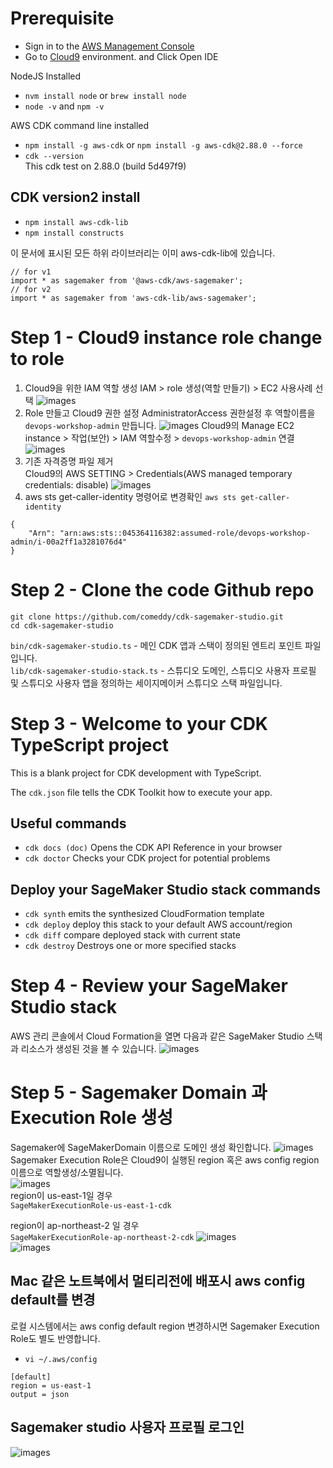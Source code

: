 # Prerequisite

* Sign in to the [AWS Management Console](https://console.aws.amazon.com/)
* Go to [Cloud9](https://console.aws.amazon.com/cloud9/) environment. and Click Open IDE

NodeJS Installed
* `nvm install node` or `brew install node`
* `node -v` and `npm -v`

AWS CDK command line installed
* `npm install -g aws-cdk` or `npm install -g aws-cdk@2.88.0 --force`
* `cdk --version`<br>
  This cdk test on 2.88.0 (build 5d497f9)

## CDK version2 install
* `npm install aws-cdk-lib`
* `npm install constructs`
  
이 문서에 표시된 모든 하위 라이브러리는 이미 aws-cdk-lib에 있습니다.
```
// for v1
import * as sagemaker from '@aws-cdk/aws-sagemaker';
// for v2
import * as sagemaker from 'aws-cdk-lib/aws-sagemaker';
```

# Step 1 - Cloud9 instance role change to role
1. Cloud9을 위한 IAM 역할 생성
   IAM > role 생성(역할 만들기) > EC2 사용사례 선택
   ![images](images/ec2-role.png)    
2. Role 만들고 Cloud9 권한 설정
   AdministratorAccess 권한설정 후 역할이름을 `devops-workshop-admin` 만듭니다.
   ![images](images/devops-workshop-admin-role.png)
   Cloud9의 Manage EC2 instance > 작업(보안) > IAM 역할수정 > `devops-workshop-admin` 연결
   ![images](images/instance-role-change.png)
3. 기존 자격증명 파일 제거  
   Cloud9의 AWS SETTING > Credentials(AWS managed temporary credentials: disable)
   ![images](images/diable-temporary.png)
4. aws sts get-caller-identity 명령어로 변경확인
  `aws sts get-caller-identity` 
```
{
    "Arn": "arn:aws:sts::045364116382:assumed-role/devops-workshop-admin/i-00a2ff1a3281076d4"
}
```
# Step 2 - Clone the code Github repo
`git clone https://github.com/comeddy/cdk-sagemaker-studio.git`<br>
`cd cdk-sagemaker-studio`

`bin/cdk-sagemaker-studio.ts` - 메인 CDK 앱과 스택이 정의된 엔트리 포인트 파일입니다.<br>
`lib/cdk-sagemaker-studio-stack.ts` -  스튜디오 도메인, 스튜디오 사용자 프로필 및 스튜디오 사용자 앱을 정의하는 세이지메이커 스튜디오 스택 파일입니다.
# Step 3 - Welcome to your CDK TypeScript project

This is a blank project for CDK development with TypeScript.

The `cdk.json` file tells the CDK Toolkit how to execute your app.

## Useful commands
* `cdk docs (doc)`  Opens the CDK API Reference in your browser
* `cdk doctor`      Checks your CDK project for potential problems

## Deploy your SageMaker Studio stack commands
* `cdk synth`       emits the synthesized CloudFormation template
* `cdk deploy`      deploy this stack to your default AWS account/region
* `cdk diff`        compare deployed stack with current state
* `cdk destroy`     Destroys one or more specified stacks

# Step 4 - Review your SageMaker Studio stack
AWS 관리 콘솔에서 Cloud Formation을 열면 다음과 같은 SageMaker Studio 스택과 리소스가 생성된 것을 볼 수 있습니다.
![images](images/cloudformation.png)

# Step 5 - Sagemaker Domain 과 Execution Role 생성
Sagemaker에 SageMakerDomain 이름으로 도메인 생성 확인합니다.
![images](images/sagemaker.png)<br>
Sagemaker Execution Role은 Cloud9이 실행된 region 혹은 aws config region 이름으로 역할생성/소멸됩니다.<br>
![images](images/domain-sagamaker.png)<br>
region이 us-east-1일 경우<br>
```SageMakerExecutionRole-us-east-1-cdk```

region이 ap-northeast-2 일 경우<br>
```SageMakerExecutionRole-ap-northeast-2-cdk```
![images](images/sagemaker-profile.png)<br>
![images](images/sagemaker-studio-0.png)
## Mac 같은 노트북에서 멀티리전에 배포시 aws config default를 변경
로컬 시스템에서는 aws config default region 변경하시면 Sagemaker Execution Role도 별도 반영합니다.<br>
* `vi ~/.aws/config`

```
[default]
region = us-east-1
output = json
```

## Sagemaker studio 사용자 프로필 로그인
![images](images/sagemaker-studio.png)